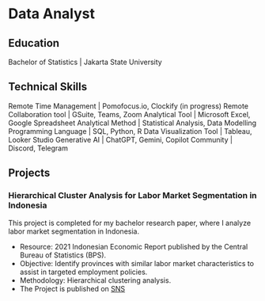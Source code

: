 # Data Analyst

## Education
Bachelor of Statistics | Jakarta State University

## Technical Skills
Remote Time Management | Pomofocus.io, Clockify (in progress)
Remote Collaboration tool	| GSuite, Teams, Zoom
Analytical Tool	| Microsoft Excel, Google Spreadsheet
Analytical Method	| Statistical Analysis, Data Modelling
Programming Language | SQL, Python, R
Data Visualization Tool	| Tableau, Looker Studio
Generative AI	| ChatGPT, Gemini, Copilot
Community	| Discord, Telegram

## Projects
### Hierarchical Cluster Analysis for Labor Market Segmentation in Indonesia
This project is completed for my bachelor research paper, where I analyze labor market segmentation in Indonesia.
- Resource: 2021 Indonesian Economic Report published by the Central Bureau of Statistics (BPS).
- Objective: Identify provinces with similar labor market characteristics to assist in targeted employment policies.
- Methodology: Hierarchical clustering analysis.
- The Project is published on [SNS](https://prosiding.statistics.unpad.ac.id/?journal=prosidingsns&page=article&op=view&path[]=116)
